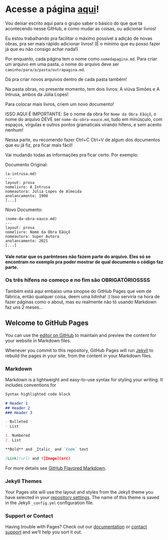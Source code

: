 # Acesse a página [aqui](https://elas-na-literatura.github.io)!

Vou deixar escrito aqui para o grupo saber o básico do que que tá acontecendo nesse GitHub, e como mudar as coisas, ou adicionar livros!

Eu estou trabalhando pra facilitar o máximo possível a adição de novas obras, pra ser mais rápido adicionar livros! (É o mínimo que eu posso fazer já que eu não consigo achar nada!)

Por enquanto, cada página tem o nome como ```nomedapagina.md```. Para criar um arquivo em uma pasta, o nome do arquivo deve ser ```caminho/para/a/pasta/outrapagina.md```.

Dá pra criar novos arquivos dentro de cada pasta também!

Na pasta obras, no presente momento, tem dois livros: A viúva Simões e A Intrusa, ambos da Júlia Lopes!

Para colocar mais livros, criem um novo documento!

ISSO AQUI É IMPORTANTE: Se o nome da obra for ```Nome da Obra Eãúçõ```, o nome do arquivo DEVE ser ```nome-da-obra-eauco.md```, tudo em minúsculo, com espaços, vírgulas e outros pontos gramaticais virando hífens, e sem acento nenhum!

Nessa parte, eu recomendo fazer Ctrl+C Ctrl+V de algum dos documentos que eu já fiz, pra ficar mais fácil!

Vai mudando todas as informações pra ficar certo. Por exemplo:

Documento Original:
```
(a-intrusa.md)
---
layout: prosa
nomelivro: A Intrusa
nomeautora: Júlia Lopes de Almeida
anolancamento: 1908
[...]
```

Novo Documento:
```
(nome-da-obra-eauco.md)
---
layout: prosa
nomelivro: Nome da Obra Eãúçõ
nomeautora: Super Autora
anolancamento: 2021
[...]
```

#### Vale notar que os parênteses não fazem parte do arquivo. Eles só se encontram no exemplo pra poder mostrar de qual documento o código faz parte.
### Os três hífens no começo e no fim são OBRIGATÓRIOSSSS

Também está aqui embaixo uma sinopse do GitHub Pages que vem de fábrica, então qualquer coisa, deem uma lidinha! :)
Isso serviria na hora de fazer páginas como o about, mas eu realmente não tô usando Markdown faz uns 2 meses...

## Welcome to GitHub Pages

You can use the [editor on GitHub](https://github.com/projetosteams/projetosteams.github.io/edit/master/README.md) to maintain and preview the content for your website in Markdown files.

Whenever you commit to this repository, GitHub Pages will run [Jekyll](https://jekyllrb.com/) to rebuild the pages in your site, from the content in your Markdown files.

### Markdown

Markdown is a lightweight and easy-to-use syntax for styling your writing. It includes conventions for

```markdown
Syntax highlighted code block

# Header 1
## Header 2
### Header 3

- Bulleted
- List

1. Numbered
2. List

**Bold** and _Italic_ and `Code` text

[Link](url) and ![Image](src)
```

For more details see [GitHub Flavored Markdown](https://guides.github.com/features/mastering-markdown/).

### Jekyll Themes

Your Pages site will use the layout and styles from the Jekyll theme you have selected in your [repository settings](https://github.com/projetosteams/projetosteams.github.io/settings). The name of this theme is saved in the Jekyll `_config.yml` configuration file.

### Support or Contact

Having trouble with Pages? Check out our [documentation](https://help.github.com/categories/github-pages-basics/) or [contact support](https://github.com/contact) and we’ll help you sort it out.
